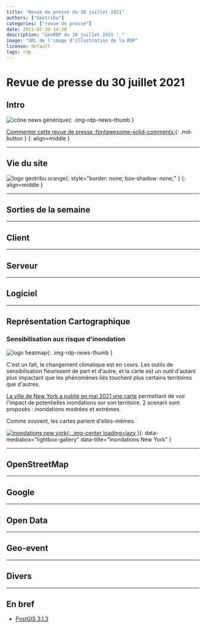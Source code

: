 ```yaml
---
title: "Revue de presse du 30 juillet 2021"
authors: ["Geotribu"]
categories: ["revue de presse"]
date: 2021-07-30 14:20
description: "GeoRDP du 30 juillet 2021 : "
image: "URL de l'image d'illustration de la RDP"
license: default
tags: rdp
---
```


# Revue de presse du 30 juillet 2021

## Intro

![icône news générique](https://cdn.geotribu.fr/img/internal/icons-rdp-news/news.png "News"){: .img-rdp-news-thumb }

[Commenter cette revue de presse :fontawesome-solid-comments:](#__comments){: .md-button }
{: align=middle }

----

## Vie du site

![logo geotribu orange](https://cdn.geotribu.fr/img/internal/charte/geotribu_logo_rectangle_384x80.png "logo geotribu orange"){: style="border: none; box-shadow: none;" }
{: align=middle }

----

## Sorties de la semaine

----

## Client

----

## Serveur

----

## Logiciel

----

## Représentation Cartographique

### Sensibilisation aux risque d'inondation

![logo heatmap](https://cdn.geotribu.fr/img/internal/icons-rdp-news/heatmap.png "Logo heatmap"){: .img-rdp-news-thumb }

C'est un fait, le changement climatique est en cours. Les outils de sensibilisation fleurissent de part et d'autre, et la carte est un outil d'autant plus impactant que les phénomènes liés touchent plus certains territoires que d'autres.

[La ville de New York a publié en mai 2021 une carte](https://experience.arcgis.com/experience/7c260f80c5d44d948d45051d7a2d6d77/page/page_0/?views=view_2) permettant de voir l'impact de potentielles inondations sur son territoire. 2 scenarii sont proposés : inondations modrées et extrêmes.

Comme souvent, les cartes parlent d'elles-mêmes.

[![inondations new york](https://cdn.geotribu.fr/img/articles-blog-rdp/newyork_flood.png "Inondations New York"){: .img-center loading=lazy }](https://cdn.geotribu.fr/img/articles-blog-rdp/newyork_flood.png){: data-mediabox="lightbox-gallery" data-title="Inondations New York" }

----

## OpenStreetMap

----

## Google

----

## Open Data

----

## Geo-event

----

## Divers

----

## En bref

- [PostGIS 3.1.3](http://postgis.net/2021/07/02/postgis-3.1.3/)
